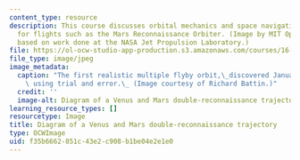 ```yaml
---
content_type: resource
description: This course discusses orbital mechanics and space navigation necessary
  for flights such as the Mars Reconnaissance Orbiter. (Image by MIT OpenCourseWare,
  based on work done at the NASA Jet Propulsion Laboratory.)
file: https://ol-ocw-studio-app-production.s3.amazonaws.com/courses/16-346-astrodynamics-fall-2008/f35b6662851c43e2c908b1be04e2e1e0_16-346f08-th.jpg
file_type: image/jpeg
image_metadata:
  caption: "The first realistic multiple flyby orbit,\_discovered January 26, 1961\
    \ using trial and error.\_ (Image courtesy of Richard Battin.)"
  credit: ''
  image-alt: Diagram of a Venus and Mars double-reconnaissance trajectory.
learning_resource_types: []
resourcetype: Image
title: Diagram of a Venus and Mars double-reconnaissance trajectory
type: OCWImage
uid: f35b6662-851c-43e2-c908-b1be04e2e1e0
---
```

